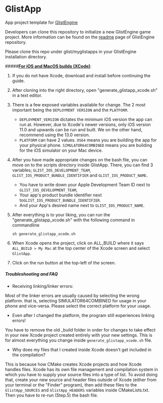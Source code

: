 # GlistApp

App project template for [GlistEngine](https://github.com/GlistEngine/GlistEngine)

Developers can clone this repository to initialize a new GlistEngine game project. More information can be found on the [readme](https://github.com/GlistEngine/GlistEngine/blob/main/README.md) page of GlistEngine repository.

Please clone this repo under glist/myglistapps in your GlistEngine installation directory.

#####<u>__For iOS and MacOS builds (XCode)__</u>:

1. If you do not have Xcode, download and install before continuing the guide.

2. After cloning into the right directory, open "generate_glistapp_xcode.sh" in a text editor.

3. There is a few exposed variables available for change. The 2 most important being the `DEPLOYMENT VERSION` and the `PLATFORM`.
    - `DEPLOYMENT_VERSION` dictates the minimum iOS version the app can run at. However, due to Xcode's newer versions, only iOS version 11.0 and upwards can be run and built. We on the other hand, recommend using the 13.0 version.
    - `PLATFORM` can have 2 values. `OS64` means you are building the app for your physical phone. `SIMULATOR64COMBINED` means you are building for the iOS simulator on your Mac device.

4. After you have made appropriate changes on the bash file, you can move on to the scripts directory inside GlistApp. There, you can find 3 variables; `GLIST_IOS_DEVELOPMENT_TEAM`, `GLIST_IOS_PRODUCT_BUNDLE_IDENTIFIER` and `GLIST_IOS_PRODUCT_NAME`.
    - You have to write down your Apple Development Team ID next to `GLIST_IOS_DEVELOPMENT_TEAM`,
    - Your app's product bundle identifier next to`GLIST_IOS_PRODUCT_BUNDLE_IDENTIFIER`.
    - And your App's desired name next to `GLIST_IOS_PRODUCT_NAME`.

5. After everything is to your liking, you can run the "generate_glistapp_xcode.sh" with the following command in commandline

    `sh generate_glistapp_xcode.sh`

6. When Xcode opens the project, click on ALL_BUILD where it says `ALL_BUILD > My Mac` at the top center of the Xcode screen and select `GlistApp`.

7. Click on the run button at the top-left of the screen.

##### Troubleshooting and FAQ

- Receiving linking/linker errors:

Most of the linker errors are usually caused by selecting the wrong platform. that is, selecting SIMULATOR64COMBINED for usage in your phone and vice-versa. Please select the correct platform for your usage.

- Even after I changed the platform, the program still experiences linking errors!

You have to remove the old _build folder in order for changes to take effect in your new Xcode project created entirely with your new settings. This is for almost everything you change inside `generate_glistapp_xcode.sh` file.

- Why does my files that I created inside Xcode doesn't get included in the compilation?

This is because how CMake creates Xcode projects and how Xcode handles files. Xcode has its own file management and compilation system in which you have to supply your source files into a type of list. To avoid doing that, create your new source and header files outside of Xcode (either from your terminal or the "Finder" program), then add these files to the `GlistApp_SOURCES` and `GlistApp_HEADERS` variables inside CMakeLists.txt. Then you have to re-run (Step.5) the bash file.
